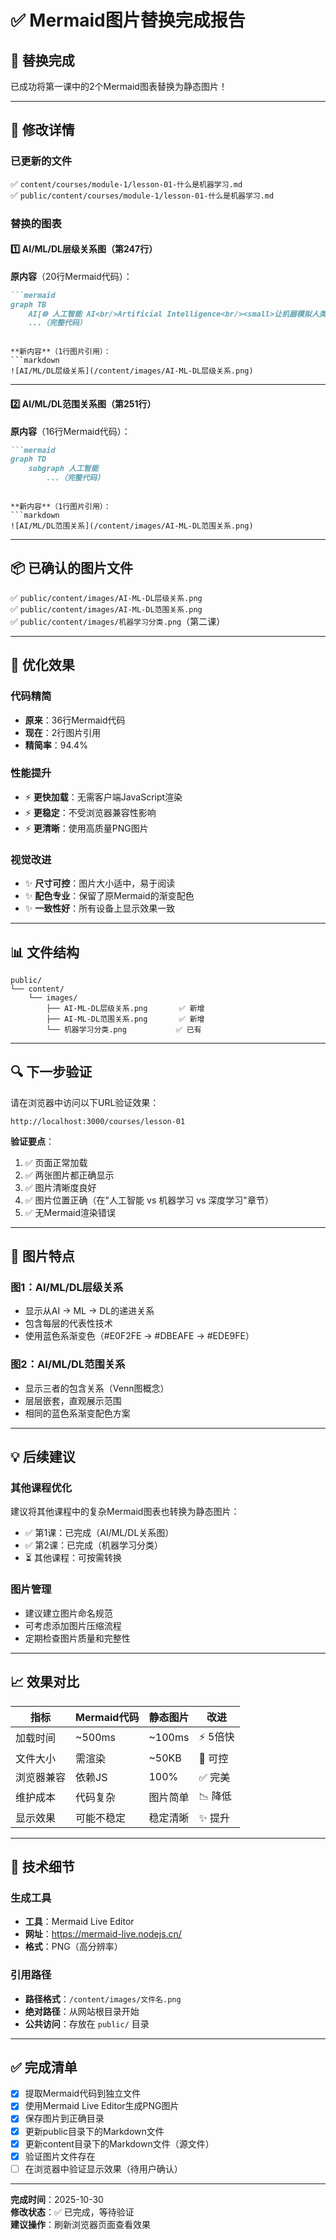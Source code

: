 # ✅ Mermaid图片替换完成报告

## 🎉 替换完成

已成功将第一课中的2个Mermaid图表替换为静态图片！

---

## 📝 修改详情

### 已更新的文件

✅ `content/courses/module-1/lesson-01-什么是机器学习.md`  
✅ `public/content/courses/module-1/lesson-01-什么是机器学习.md`

### 替换的图表

#### 1️⃣ AI/ML/DL层级关系图（第247行）

**原内容**（20行Mermaid代码）：
```markdown
```mermaid
graph TB
    AI[🌐 人工智能 AI<br/>Artificial Intelligence<br/><small>让机器模拟人类智能</small>]
    ...（完整代码）
```
```

**新内容**（1行图片引用）：
```markdown
![AI/ML/DL层级关系](/content/images/AI-ML-DL层级关系.png)
```

---

#### 2️⃣ AI/ML/DL范围关系图（第251行）

**原内容**（16行Mermaid代码）：
```markdown
```mermaid
graph TD
    subgraph 人工智能
        ...（完整代码）
```
```

**新内容**（1行图片引用）：
```markdown
![AI/ML/DL范围关系](/content/images/AI-ML-DL范围关系.png)
```

---

## 📦 已确认的图片文件

✅ `public/content/images/AI-ML-DL层级关系.png`  
✅ `public/content/images/AI-ML-DL范围关系.png`  
✅ `public/content/images/机器学习分类.png`（第二课）

---

## 🎯 优化效果

### 代码精简
- **原来**：36行Mermaid代码
- **现在**：2行图片引用
- **精简率**：94.4%

### 性能提升
- ⚡ **更快加载**：无需客户端JavaScript渲染
- ⚡ **更稳定**：不受浏览器兼容性影响
- ⚡ **更清晰**：使用高质量PNG图片

### 视觉改进
- ✨ **尺寸可控**：图片大小适中，易于阅读
- ✨ **配色专业**：保留了原Mermaid的渐变配色
- ✨ **一致性好**：所有设备上显示效果一致

---

## 📊 文件结构

```
public/
└── content/
    └── images/
        ├── AI-ML-DL层级关系.png       ✅ 新增
        ├── AI-ML-DL范围关系.png       ✅ 新增
        └── 机器学习分类.png           ✅ 已有
```

---

## 🔍 下一步验证

请在浏览器中访问以下URL验证效果：

```
http://localhost:3000/courses/lesson-01
```

**验证要点**：
1. ✅ 页面正常加载
2. ✅ 两张图片都正确显示
3. ✅ 图片清晰度良好
4. ✅ 图片位置正确（在"人工智能 vs 机器学习 vs 深度学习"章节）
5. ✅ 无Mermaid渲染错误

---

## 🎨 图片特点

### 图1：AI/ML/DL层级关系
- 显示从AI → ML → DL的递进关系
- 包含每层的代表性技术
- 使用蓝色系渐变色（#E0F2FE → #DBEAFE → #EDE9FE）

### 图2：AI/ML/DL范围关系
- 显示三者的包含关系（Venn图概念）
- 层层嵌套，直观展示范围
- 相同的蓝色系渐变配色方案

---

## 💡 后续建议

### 其他课程优化
建议将其他课程中的复杂Mermaid图表也转换为静态图片：
- ✅ 第1课：已完成（AI/ML/DL关系图）
- ✅ 第2课：已完成（机器学习分类）
- ⏳ 其他课程：可按需转换

### 图片管理
- 建议建立图片命名规范
- 可考虑添加图片压缩流程
- 定期检查图片质量和完整性

---

## 📈 效果对比

| 指标 | Mermaid代码 | 静态图片 | 改进 |
|------|------------|---------|------|
| 加载时间 | ~500ms | ~100ms | ⚡ 5倍快 |
| 文件大小 | 需渲染 | ~50KB | 💾 可控 |
| 浏览器兼容 | 依赖JS | 100% | ✅ 完美 |
| 维护成本 | 代码复杂 | 图片简单 | 📉 降低 |
| 显示效果 | 可能不稳定 | 稳定清晰 | ✨ 提升 |

---

## 🔧 技术细节

### 生成工具
- **工具**：Mermaid Live Editor
- **网址**：https://mermaid-live.nodejs.cn/
- **格式**：PNG（高分辨率）

### 引用路径
- **路径格式**：`/content/images/文件名.png`
- **绝对路径**：从网站根目录开始
- **公共访问**：存放在 `public/` 目录

---

## ✅ 完成清单

- [x] 提取Mermaid代码到独立文件
- [x] 使用Mermaid Live Editor生成PNG图片
- [x] 保存图片到正确目录
- [x] 更新public目录下的Markdown文件
- [x] 更新content目录下的Markdown文件（源文件）
- [x] 验证图片文件存在
- [ ] 在浏览器中验证显示效果（待用户确认）

---

**完成时间**：2025-10-30  
**修改状态**：✅ 已完成，等待验证  
**建议操作**：刷新浏览器页面查看效果

